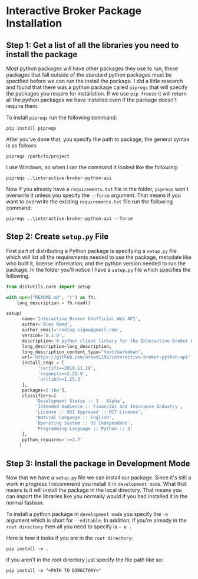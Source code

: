 # Interactive Broker Package Installation

## Step 1: Get a list of all the libraries you need to install the package

Most python packages will have other packages they use to run, these packages that fall outside of the standard python packages must be specified before we can run the install the package. I did a little research and found that there was a python package called `pipreqs` that will specify the packages you require for installation. If we use `pip freeze` it will return all the python packages we have installed even if the package doesn't require them.

To install `pipreqs` run the following command:

```console
pip install pipreqs
```

After you've done that, you specify the path to package, the general syntax is as follows:

```console
pipreqs /path/to/project
```

I use Windows, so when I ran the command it looked like the following:

```console
pipreqs ..\interactive-broker-python-api
```

Now if you already have a `requirements.txt` file in the folder, `pipreqs` won't overwrite it unless you specify the `--force` argument. That means if you want to overwrite the existing `requirements.txt` file run the following command:

```console
pipreqs ..\interactive-broker-python-api --force
```

## Step 2: Create `setup.py` File

First part of distributing a Python package is specifying a `setup.py` file which will list all the requirements needed to use the package, metadate like who built it, license information, and the python version needed to run the package. In the folder you'll notice I have a `setup.py` file which specifies the following.

```python
from distutils.core import setup

with open("README.md", "r") as fh:
    long_description = fh.read()

setup(
      name='Interactive Broker Unofficial Web API',
      author='Alex Reed',
      author_email='coding.sigma@gmail.com',
      version='0.1.0',
      description='A python client lirbary for the Interactive Broker Web API.',
      long_description=long_description,
      long_description_content_type="text/markdown",
      url='https://github.com/areed1192/interactive-broker-python-api',
      install_reqs = [
            'certifi==2019.11.28',
            'requests==2.22.0',
            'urllib3==1.25.3'
      ],
      packages=['ibw'],
      classifiers=[
           'Development Status :: 3 - Alpha',
           'Intended Audience :: Financial and Insurance Industry',
           'License :: OSI Approved :: MIT License',
           'Natural Language :: English',
           'Operating System :: OS Independent',
           'Programming Language :: Python :: 3'
      ],
      python_requires='>=3.7'
     )
```

## Step 3: Install the package in Development Mode

Now that we have a `setup.py` file we can install our package. Since it's still a work in progress I recommend you install it in `development mode`. What that means is it will install the package in the local directory. That means you can import the libraries like you normally would if you had installed it in the normal fashion.

To install a python package in `development mode` you specify the `-e` argument which is short for `--editable`. In addition, if you're already in the `root directory` then all you need to specify is `- e .`

Here is how it looks if you are in the `root directory`:

```console
pip install -e .
```

If you aren't in the root directory just specify the file path like so:

```console
pip install -e "<PATH TO DIRECTORY>"
```

